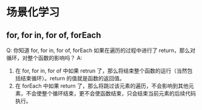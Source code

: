 # 场景化学习

## for, for in, for of, forEach

Q: 你知道 for, for in, for of, forEach 如果在遍历的过程中进行了 return，那么对循环，对整个函数的影响吗？
A:

1. 在 for, for in, for of 中如果 retrun 了，那么将结束整个函数的运行（当然包括结束循环）。return 的值就是函数的返回值。
2. 在 forEach 中如果 return 了，那么将跳过该元素的遍历，不会影响到其他元素，不会使整个循环结束，更不会使函数结束，只会结束当前元素的后续代码执行。
